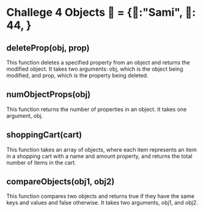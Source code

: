 # Challege 4 Objects  👨 = \{📛:"Sami", 👞: 44,  }


## deleteProp(obj, prop)
This function deletes a specified property from an object and returns the modified object. It takes two arguments: obj, which is the object being modified, and prop, which is the property being deleted.

## numObjectProps(obj)
This function returns the number of properties in an object. It takes one argument, obj.


## shoppingCart(cart)
This function takes an array of objects, where each item represents an item in a shopping cart with a name and amount property, and returns the total number of items in the cart.

## compareObjects(obj1, obj2)
This function compares two objects and returns true if they have the same keys and values and false otherwise. It takes two arguments, obj1, and obj2.




